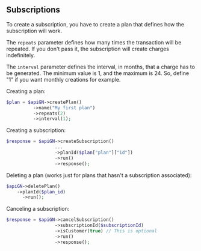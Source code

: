 ## Subscriptions ##

To create a subscription, you have to create a plan that defines how the subscription will work.

The `repeats` parameter defines how many times the transaction will be repeated. If you don't pass it, the subscription will create charges indefinitely.

The `interval` parameter defines the interval, in months, that a charge has to be generated. The minimum value is 1, and the maximum is 24. So, define "1" if you want monthly creations for example.

Creating a plan:
```php
$plan = $apiGN->createPlan()
      	  ->name("My first plan")
      	  ->repeats(2)
      	  ->interval(1);
```


Creating a subscription:
```php
$response = $apiGN->createSubscription()
                  ...
                  ->planId($plan["plan"]["id"])
                  ->run()
                  ->response();
```

Deleting a plan (works just for plans that hasn't a subscription associated):
```php
$apiGN->deletePlan()
	->planId($plan_id)	
      ->run();
```

Canceling a subscription:
```php
$response = $apiGN->cancelSubscription()
                  ->subscriptionId($subscriptionId)
                  ->isCustomer(true) // This is optional
                  ->run()
                  ->response();
```
